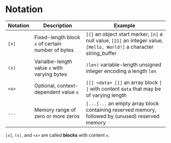 # Notation

| Notation  | Description                                       | Example                                                         |
|-----------|---------------------------------------------------|-----------------------------------------------------------------|
| `[x]`     | Fixed-length block `x` of certain number of bytes | `[{]` an object start marker, `[n]` a null value, `[21]` an integer value, `[Hello, World!]` a character string_buffer |
| `(x)`     | Varialbe-length value `x` with varying bytes | `(len)` variable-length unsigned integer encoding a length `len` |
| `<x>`     | Optional, context-dependent value `x` | `[[] <data> []]` an array block `[` `]` with content `data` that may be of varying length |
| `...`     | Memory range of zero or more zeros    | `[...]...` an empty array block containing reserved memory, followed by (unused) reserved memory |


`[x]`, `(x)`, and `<x>` are called **blocks** with content `x`.